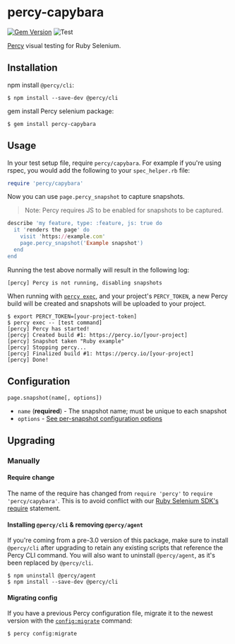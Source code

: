 # percy-capybara
[![Gem Version](https://badge.fury.io/rb/percy-selenium.svg)](https://badge.fury.io/rb/percy-capybara)
![Test](https://github.com/percy/percy-capybara/workflows/Test/badge.svg)

[Percy](https://percy.io) visual testing for Ruby Selenium.

## Installation

npm install `@percy/cli`:

```sh-session
$ npm install --save-dev @percy/cli
```

gem install Percy selenium package:

```ssh-session
$ gem install percy-capybara
```

## Usage

In your test setup file, require `percy/capybara`. For example if you're using
rspec, you would add the following to your `spec_helper.rb` file:


``` ruby
require 'percy/capybara'
```

Now you can use `page.percy_snapshot` to capture snapshots.

> Note: Percy requires JS to be enabled for snapshots to be captured.

```ruby
describe 'my feature, type: :feature, js: true do
  it 'renders the page' do
    visit 'https://example.com'
    page.percy_snapshot('Example snapshot')
  end
end
```


Running the test above normally will result in the following log:

```sh-session
[percy] Percy is not running, disabling snapshots
```

When running with [`percy
exec`](https://github.com/percy/cli/tree/master/packages/cli-exec#percy-exec), and your project's
`PERCY_TOKEN`, a new Percy build will be created and snapshots will be uploaded to your project.

```sh-session
$ export PERCY_TOKEN=[your-project-token]
$ percy exec -- [test command]
[percy] Percy has started!
[percy] Created build #1: https://percy.io/[your-project]
[percy] Snapshot taken "Ruby example"
[percy] Stopping percy...
[percy] Finalized build #1: https://percy.io/[your-project]
[percy] Done!
```

## Configuration

`page.snapshot(name[, options])`

- `name` (**required**) - The snapshot name; must be unique to each snapshot
- `options` - [See per-snapshot configuration options](https://docs.percy.io/docs/cli-configuration#per-snapshot-configuration)

## Upgrading

### Manually

#### Require change

The name of the require has changed from `require 'percy'` to `require
'percy/capybara'`. This is to avoid conflict with our [Ruby Selenium SDK's require](https://github.com/percy/percy-selenium-ruby)
statement.

#### Installing `@percy/cli` & removing `@percy/agent`

If you're coming from a pre-3.0 version of this package, make sure to install `@percy/cli` after
upgrading to retain any existing scripts that reference the Percy CLI
command. You will also want to uninstall `@percy/agent`, as it's been replaced
by `@percy/cli`.

```sh-session
$ npm uninstall @percy/agent
$ npm install --save-dev @percy/cli
```

#### Migrating config

If you have a previous Percy configuration file, migrate it to the newest version with the
[`config:migrate`](https://github.com/percy/cli/tree/master/packages/cli-config#percy-configmigrate-filepath-output) command:

```sh-session
$ percy config:migrate
```
